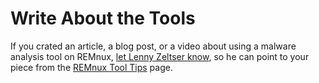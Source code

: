 # Write About the Tools

If you crated an article, a blog post, or a video about using a malware analysis tool on REMnux, [let Lenny Zeltser know](https://zeltser.com/contact/), so he can point to your piece from the [REMnux Tool Tips](../tips/remnux-tool-tips.md) page.

